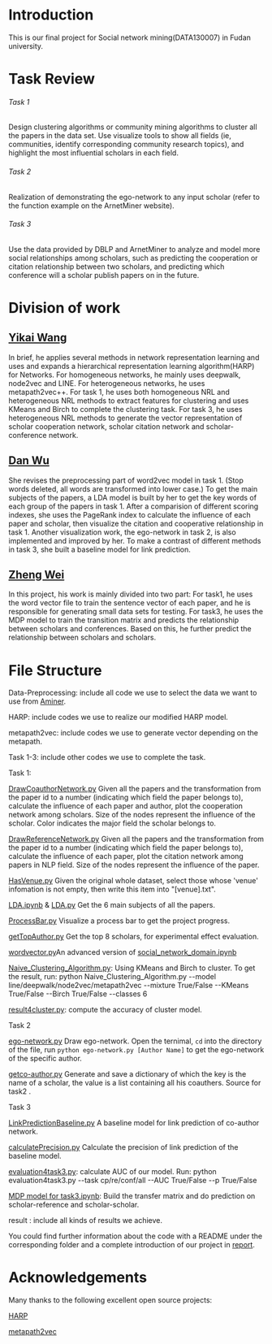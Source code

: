 # Introduction

This is our final project for Social network mining(DATA130007) in Fudan university. 

# Task Review

###### Task 1

Design clustering algorithms or community mining algorithms to cluster all the papers in the data set. Use visualize tools to show all fields (ie, communities, identify corresponding community research topics), and highlight the most influential scholars in each field.

###### Task 2

Realization of demonstrating the ego-network to any input scholar (refer to the function example on the ArnetMiner website).

###### Task 3

Use the data provided by DBLP and ArnetMiner to analyze and model more social relationships among scholars, such as predicting the cooperation or citation relationship between two scholars, and predicting which conference will a scholar publish papers on in the future.

# Division of work

## [Yikai Wang](https://github.com/realwangyikai)

In brief, he applies several methods in network representation learning and uses and expands a hierarchical representation learning algorithm(HARP) for Networks. For homogeneous networks, he mainly uses deepwalk, node2vec and LINE. For heterogeneous networks, he uses metapath2vec++. For task 1, he uses both homogeneous NRL and heterogeneous NRL methods to extract features for clustering and uses KMeans and Birch to complete the clustering task. For task 3, he uses heterogeneous NRL methods to generate the vector representation of scholar cooperation network, scholar citation network and scholar-conference network.

## [Dan Wu](https://github.com/WuDan0399)

She revises the preprocessing part of word2vec model in task 1. (Stop words deleted, all words are transformed into lower case.) To get the main subjects of the papers, a LDA model is built by her to get the key words of each group of the papers in task 1. After a comparision of different scoring indexes, she uses the PageRank index to calculate the influence of each paper and scholar, then visualize the citation and cooperative relationship in task 1. Another visualization work, the ego-network in task 2, is also implemented and improved by her. To make a contrast of different methods in task 3, she built a baseline model for link prediction.


## [Zheng Wei](https://github.com/WZ-ZXY)

In this project, his work is mainly divided into two part: For task1, he uses the word vector file to train the sentence vector of each paper, and he is responsible for generating small data sets for testing. For task3, he uses the MDP model to train the transition matrix and predicts the relationship between scholars and conferences. Based on this, he further predict the relationship between scholars and scholars. 

# File Structure

Data-Preprocessing: include all code we use to select the data we want to use from [Aminer](https://www.aminer.cn/citation).

HARP: include codes we use to realize our modified HARP model.

metapath2vec: include codes we use to generate vector depending on the metapath.

Task 1-3: include other codes we use to complete the task.

Task 1:

  [DrawCoauthorNetwork.py](https://github.com/realwangyikai/Social-Network-Mining-Based-on-Academic-Literatures/blob/master/Task1/DrawCoauthorNetwork.py) Given all the papers and the transformation from the paper id to a number (indicating which field the paper belongs to), calculate the influence of each paper and author, plot the cooperation network among scholars. Size of the nodes represent the influence of the scholar. Color indicates the major field the scholar belongs to.

 [DrawReferenceNetwork.py](https://github.com/realwangyikai/Social-Network-Mining-Based-on-Academic-Literatures/blob/master/Task1/DrawReferenceNetwork.py) Given all the papers and the transformation from the paper id to a number (indicating which field the paper belongs to), calculate the influence of each paper, plot the citation network among papers in NLP field. Size of the nodes represent the influence of the paper.

[HasVenue.py](https://github.com/realwangyikai/Social-Network-Mining-Based-on-Academic-Literatures/blob/master/Task1/HasVenue.py) Given the original whole dataset, select those whose 'venue' infomation is not empty, then write this item into "\[venue\].txt".

[LDA.ipynb](https://github.com/realwangyikai/Social-Network-Mining-Based-on-Academic-Literatures/blob/master/Task1/LDA.ipynb) & 
 [LDA.py](https://github.com/realwangyikai/Social-Network-Mining-Based-on-Academic-Literatures/blob/master/Task1/LDA.py)  Get the 6 main subjects of all the papers.

[ProcessBar.py](https://github.com/realwangyikai/Social-Network-Mining-Based-on-Academic-Literatures/blob/master/Task1/ProcessBar.py) Visualize a process bar to get the project progress. 

[getTopAuthor.py](https://github.com/realwangyikai/Social-Network-Mining-Based-on-Academic-Literatures/blob/master/Task1/getTopAuthor.py) Get the top 8 scholars, for experimental effect evaluation.

[wordvector.py](https://github.com/realwangyikai/Social-Network-Mining-Based-on-Academic-Literatures/blob/master/Task1/wordvector.py)An advanced version of [social_network_domain.ipynb](https://github.com/realwangyikai/Social-Network-Mining-Based-on-Academic-Literatures/blob/master/Task1/social_network_domain.ipynb)

[Naive_Clustering_Algorithm.py](https://github.com/realwangyikai/Social-Network-Mining-Based-on-Academic-Literatures/blob/master/Task1/Naive_Clustering_Algorithm.py): Using KMeans and Birch to cluster. To get the result, run: python Naive_Clustering_Algorithm.py --model line/deepwalk/node2vec/metapath2vec --mixture True/False --KMeans True/False --Birch True/False --classes 6

[result4cluster.py](https://github.com/realwangyikai/Social-Network-Mining-Based-on-Academic-Literatures/blob/master/Task1/result4cluster.py): compute the accuracy of cluster model.

Task 2

[ego-network.py](https://github.com/realwangyikai/Social-Network-Mining-Based-on-Academic-Literatures/blob/master/Task2/ego-network.py)  Draw ego-network. Open the ternimal, `cd` into the directory of the file, run `python ego-network.py [Author Name]` to get the ego-network of the specific author.

[getco-author.py](https://github.com/realwangyikai/Social-Network-Mining-Based-on-Academic-Literatures/blob/master/Task2/getco-author.py) Generate and save a dictionary of which the key is the name of a scholar, the value is a list containing all his coauthers. Source for task2 .


Task 3

[LinkPredictionBaseline.py](https://github.com/realwangyikai/Social-Network-Mining-Based-on-Academic-Literatures/blob/master/Task3/LinkPredictionBaseline.py) A baseline model for link prediction of co-author network.

[calculatePrecision.py](https://github.com/realwangyikai/Social-Network-Mining-Based-on-Academic-Literatures/blob/master/Task3/calculatePrecision.py)  Calculate the precision of link prediction of the baseline model.

[evaluation4task3.py](https://github.com/realwangyikai/Social-Network-Mining-Based-on-Academic-Literatures/blob/master/Task3/evaluation4task3.py): calculate AUC of our model. Run: python evaluation4task3.py --task cp/re/conf/all --AUC True/False --p True/False

[MDP model for task3.ipynb](https://github.com/realwangyikai/Social-Network-Mining-Based-on-Academic-Literatures/blob/master/Task3/MDP%20model%20%20for%20task3.ipynb): Build the transfer matrix and do prediction on scholar-reference and scholar-scholar.

result : include all kinds of results we achieve.

You could find further information about the code with a README under the corresponding folder and a complete introduction of our project in [report](https://github.com/realwangyikai/Social-Network-Mining-Based-on-Academic-Literatures/blob/master/report.pdf).

# Acknowledgements

Many thanks to the following excellent open source projects:

[HARP](https://github.com/GTmac/HARP)

[metapath2vec](https://ericdongyx.github.io/metapath2vec/m2v.html)
